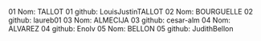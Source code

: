 01 Nom: TALLOT
01 github: LouisJustinTALLOT
02 Nom: BOURGUELLE
02 github: laureb01
03 Nom: ALMECIJA
03 github: cesar-alm
04 Nom: ALVAREZ
04 github: Enolv
05 Nom: BELLON
05 github: JudithBellon